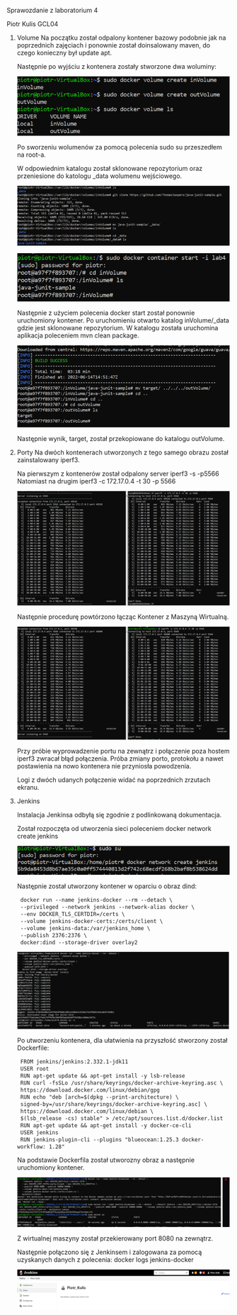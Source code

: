 Sprawozdanie z laboratorium 4

Piotr Kulis GCL04

1. Volume
	Na początku został odpalony kontener bazowy podobnie jak na poprzednich  zajęciach i ponownie został doinsalowany maven, do czego konieczny był update apt.
	
	Następnie po wyjściu z kontenera zostały stworzone dwa woluminy:
	
	![volume](volume.png "volume")
	
	Po sworzeniu wolumenów za pomocą polecenia sudo su przeszedłem na root-a.
	
	W odpowiednim katalogu został sklonowane repozytorium oraz przeniesione do katologu _data wolumenu wejściowego.
	
	![clone](clone.png "clone")
	
	![inVolume](inVolume.png "inVolume")
	
	Następnie z użyciem polecenia docker start został ponownie uruchomiony  kontener. Po uruchomieniu otwarto katalog inVolume/_data gdzie jest sklonowane repozytorium.
	W katalogu została uruchomina aplikacja poleceniem mvn clean package.
	
	![build](build.png "build")
	
	Następnie wynik, target, został przekopiowane do katalogu outVolume.
	
2. Porty
	Na dwóch kontenerach utworzonych z tego samego obrazu został  zainstalowany iperf3.
	
	Na pierwszym z kontenerów został odpalony server 
		iperf3 -s -p5566
	Natomiast na drugim
		iperf3 -c 172.17.0.4 -t 30 -p 5566
	
	![C-c iperf3](iperf3_conect.png "C-c iperf3")
	
	Następnie procedurę powtórzono łącząc Kontener z Maszyną Wirtualną.
	
	![C-VM iperf3](iperf3_VM_Kontener.png "C-VM iperf3")
	
	Przy próbie wyprowadzenie portu na zewnątrz i połączenie poza hostem  iperf3 zwracał błąd połączenia. Próba zmiany porto, protokołu a nawet  postawienia na nowo kontenera nie przyniosła powodzenia.
	
	Logi z dwóch udanych połączenie widać na poprzednich zrzutach ekranu.
	
3. Jenkins
	
	Instalacja Jenkinsa odbyłą się zgodnie z podlinkowaną dokumentacja.
	
	Został rozpoczęta od utworzenia sieci poleceniem
		docker network create jenkins
		
	![jenkins_network](jenkins_network.png "jenkins_network")
	
	Następnie został utworzony kontener w oparciu o obraz dind:
	
		docker run --name jenkins-docker --rm --detach \
  		--privileged --network jenkins --network-alias docker \
  		--env DOCKER_TLS_CERTDIR=/certs \
  		--volume jenkins-docker-certs:/certs/client \
  		--volume jenkins-data:/var/jenkins_home \
  		--publish 2376:2376 \
  		docker:dind --storage-driver overlay2
  		
  	![jenkins image](jenkins_image.png "jenkins image")
  	
  	Po utworzeniu kontenera, dla ułatwienia na przyszłość stworzony został Dockerfile:
  	
  		FROM jenkins/jenkins:2.332.1-jdk11
		USER root
		RUN apt-get update && apt-get install -y lsb-release
		RUN curl -fsSLo /usr/share/keyrings/docker-archive-keyring.asc \
		https://download.docker.com/linux/debian/gpg
		RUN echo "deb [arch=$(dpkg --print-architecture) \
		signed-by=/usr/share/keyrings/docker-archive-keyring.asc] \
		https://download.docker.com/linux/debian \
		$(lsb_release -cs) stable" > /etc/apt/sources.list.d/docker.list
		RUN apt-get update && apt-get install -y docker-ce-cli
		USER jenkins
		RUN jenkins-plugin-cli --plugins "blueocean:1.25.3 docker-workflow:	1.28"
	
	Na podstawie Dockerfila został utworozny obraz a następnie uruchomiony kontener.
	
	![jenikins conteiner](jenkins_kontener.png "jenkins conteiner")
	
	Z wirtualnej maszyny został przekierowany port 8080 na zewnątrz.
	
	Następnie połączono się z Jenkinsem i zalogowana za pomocą uzyskanych danych z polecenia:
		docker logs jenkins-docker
		
	![jenkins](jenkins.png "jenkins")
